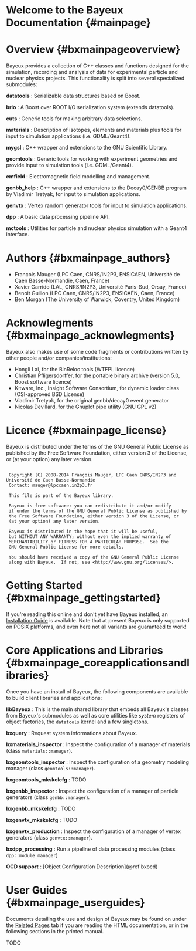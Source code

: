 Welcome to the Bayeux Documentation {#mainpage}
===================================

Overview {#bxmainpageoverview}
========

Bayeux provides a collection of C++ classes and functions designed
for the simulation, recording and analysis of data for experimental
particle and nuclear physics projects. This functionality is split
into several specialized submodules:

**datatools**
: Serializable data structures based on Boost.

**brio**
:     A Boost over ROOT I/O serialization system (extends datatools).

**cuts**
:     Generic tools for making arbitrary data selections.

**materials**
:     Description of isotopes, elements and materials plus tools
      for input to simulation applications (i.e. GDML/Geant4).

**mygsl**
:     C++ wrapper and extensions to the GNU Scientific Library.

**geomtools**
:     Generic tools for working with experiment geometries and
      provide input to simulation tools (i.e. GDML/Geant4).

**emfield**
:     Electromagnetic field modelling and management.

**genbb_help**
:     C++ wrapper and extensions to the Decay0/GENBB program
      by Vladimir Tretyak, for input to simulation applications.

**genvtx**
:     Vertex random generator tools for input to
      simulation applications.

**dpp**
:     A basic data processing pipeline API.

**mctools**
:     Utilities for particle and nuclear physics simulation with
      a Geant4 interface.


Authors {#bxmainpage_authors}
=======

  - François Mauger (LPC Caen, CNRS/IN2P3, ENSICAEN, Université de Caen Basse-Normandie, Caen, France)
  - Xavier Garrido (LAL, CNRS/IN2P3, Université Paris-Sud, Orsay, France)
  - Benoit Guillon (LPC Caen, CNRS/IN2P3, ENSICAEN, Caen, France)
  - Ben Morgan (The University of Warwick, Coventry, United Kingdom)

Acknowlegments {#bxmainpage_acknowlegments}
==============

Bayeux also makes use of some code fragments or contributions written by other people and/or companies/institutions:
  - Hongli Lai, for the BinReloc tools (WTFPL licence)
  - Christian Pfligersdorffer, for the portable binary archive (version 5.0, Boost software licence)
  - Kitware, Inc., Insight Software Consortium, for dynamic loader class (OSI-approved BSD License)
  - Vladimir Tretyak, for the original genbb/decay0 event generator
  - Nicolas Devillard, for the Gnuplot pipe utility (GNU GPL v2)

Licence {#bxmainpage_license}
=======

Bayeux  is distributed  under  the  terms of  the  GNU General  Public
License as published by the Free Software Foundation, either version 3
of the License, or (at your option) any later version.

~~~~~~~

 Copyright (C) 2008-2014 François Mauger, LPC Caen CNRS/IN2P3 and Université de Caen Basse-Normandie
 Contact: mauger@lpccaen.in2p3.fr

 This file is part of the Bayeux library.

 Bayeux is free software: you can redistribute it and/or modify
 it under the terms of the GNU General Public License as published by
 the Free Software Foundation, either version 3 of the License, or
 (at your option) any later version.

 Bayeux is distributed in the hope that it will be useful,
 but WITHOUT ANY WARRANTY; without even the implied warranty of
 MERCHANTABILITY or FITNESS FOR A PARTICULAR PURPOSE.  See the
 GNU General Public License for more details.

 You should have received a copy of the GNU General Public License
 along with Bayeux.  If not, see <http://www.gnu.org/licenses/>.

~~~~~~~

Getting Started {#bxmainpage_gettingstarted}
===============

If you're reading this online and  don't yet have Bayeux installed, an
[Installation  Guide](bxinstallationguide.html) is  available.  Note
that at present Bayeux is only  supported on POSIX platforms, and even
here not all variants are guaranteed to work!


Core Applications and Libraries {#bxmainpage_coreapplicationsandlibraries}
===============================

Once  you have  an install  of  Bayeux, the  following components  are
available to build client libraries and applications:

**libBayeux**
:     This is the main shared library that embeds all Bayeux's classes from
      Bayeux's submodules as well
      as core utilities like *system* registers of object factories, the `datatools`
      kernel and a few singletons.

**bxquery**
:     Request system informations about Bayeux.

**bxmaterials_inspector**
:     Inspect the configuration of a manager of materials (class `materials::manager`).

**bxgeomtools_inspector**
:     Inspect the configuration of a geometry modeling manager (class `geomtools::manager`).

**bxgeomtools_mkskelcfg**
:     TODO

**bxgenbb_inspector**
:     Inspect the configuration of a manager of particle generators (class `genbb::manager`).

**bxgenbb_mkskelcfg**
:     TODO

**bxgenvtx_mkskelcfg**
:     TODO

**bxgenvtx_production**
:     Inspect the configuration of a manager of vertex generators (class `genvtx::manager`).

**bxdpp_processing**
:     Run a pipeline of data processing modules (class `dpp::module_manager`)

**OCD support**
:     [Object Configuration Description](@ref bxocd)

User Guides {#bxmainpage_userguides}
===========
Documents detailing the use and design of Bayeux may be found on
under the [Related Pages](pages.html) tab if you are reading the HTML documentation,
or in the following sections in the printed manual.

TODO